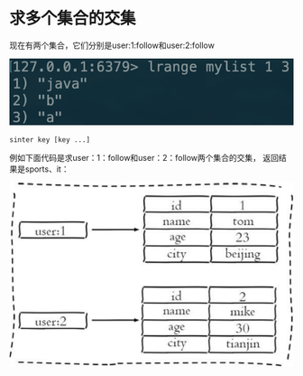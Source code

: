 # 求多个集合的交集

现在有两个集合，它们分别是user:1:follow和user:2:follow

![](../../.gitbook/assets/image%20%2872%29.png)

```text
sinter key [key ...]
```

例如下面代码是求user：1：follow和user：2：follow两个集合的交集， 返回结果是sports、it：

![](../../.gitbook/assets/image%20%2884%29.png)

